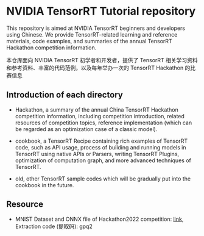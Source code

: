 # NVIDIA TensorRT Tutorial repository

This repository is aimed at NVIDIA TensorRT beginners and developers using Chinese. We provide TensorRT-related learning and reference materials, code examples, and summaries of the annual TensorRT Hackathon competition information.

本仓库面向 NVIDIA TensorRT 初学者和开发者，提供了 TensorRT 相关学习资料和参考资料、丰富的代码范例，以及每年举办一次的 TensorRT Hackathon 的比赛信息

## Introduction of each directory

+ Hackathon, a summary of the annual China TensorRT Hackathon competition information, including competition introduction, related resources of competition topics, reference implementation (which can be regarded as an optimization case of a classic model).

+ cookbook, a TensorRT Recipe containing rich examples of TensorRT code, such as API usage, process of building and running models in TensorRT using native APIs or Parsers, writing TensorRT Plugins, optimization of computation graph, and more advanced techniques of TensorRT.

+ old, other TensorRT sample codes which will be gradually put into the cookbook in the future.

## Resource

+ MNIST Dataset and ONNX file of Hackathon2022 competition: [link](https://pan.baidu.com/s/14HNCFbySLXndumicFPD-Ww), Extraction code (提取码): gpq2
